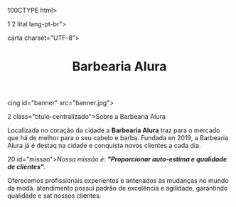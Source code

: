 100CTYPE html>
<html lang="pt-br"..
<head>

1 2 lital lang-pt-br">

carta charset="UTF-8"> <title>Barbearia Alura</title>

<link rel="stylesheet" href="style.css">

</head>

<header>

<h1 class="titulo-principal">Barbearia Alura</i>

</header>

cing id="banner" src="banner.jpg">

<div class-"principal">

2 class="titulo-centralizado">Sobre a Barbearia Alura</a>

<p>Localizada no coração da cidade a <strong>Barbearia Alura</strong> traz para o mercado que há de melhor para o seu cabelo e barba. Fundada en 2019, a Barbearia Alura já é destaq na cidade e conquista novos clientes a cada dia.</p>

20 id="missao"><em>Nossa missão é: <strong>"Proporcionar auto-estima e qualidade de clientes"</strong>.</em></p>

<p>Oferecemos profissionais experientes e antenados às mudanças no mundo da moda. atendimento possui padrão de excelência e agilidade, garantindo qualidade e sat nossos clientes.</p>
